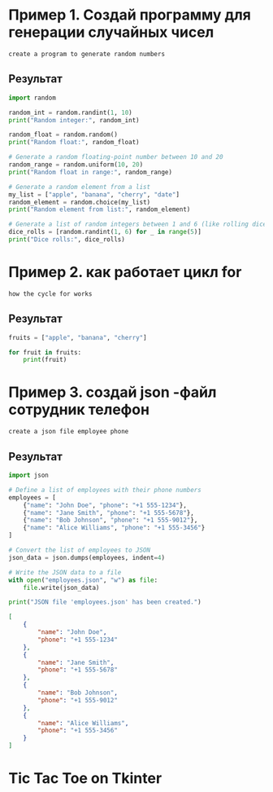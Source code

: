 
# Пример 1. Создай программу для генерации случайных чисел

`create a program to generate random numbers`


## Результат

```python
import random

random_int = random.randint(1, 10)
print("Random integer:", random_int)

random_float = random.random()
print("Random float:", random_float)

# Generate a random floating-point number between 10 and 20
random_range = random.uniform(10, 20)
print("Random float in range:", random_range)

# Generate a random element from a list
my_list = ["apple", "banana", "cherry", "date"]
random_element = random.choice(my_list)
print("Random element from list:", random_element)

# Generate a list of random integers between 1 and 6 (like rolling dice)
dice_rolls = [random.randint(1, 6) for _ in range(5)]
print("Dice rolls:", dice_rolls)

```

# Пример 2. как работает цикл for

`how the cycle for works`

## Результат

```python
fruits = ["apple", "banana", "cherry"]

for fruit in fruits:
    print(fruit)

```

# Пример 3. создай json -файл сотрудник телефон
`create a json file employee phone`

## Результат

```python
import json

# Define a list of employees with their phone numbers
employees = [
    {"name": "John Doe", "phone": "+1 555-1234"},
    {"name": "Jane Smith", "phone": "+1 555-5678"},
    {"name": "Bob Johnson", "phone": "+1 555-9012"},
    {"name": "Alice Williams", "phone": "+1 555-3456"}
]

# Convert the list of employees to JSON
json_data = json.dumps(employees, indent=4)

# Write the JSON data to a file
with open("employees.json", "w") as file:
    file.write(json_data)

print("JSON file 'employees.json' has been created.")

```

```json
[
    {
        "name": "John Doe",
        "phone": "+1 555-1234"
    },
    {
        "name": "Jane Smith",
        "phone": "+1 555-5678"
    },
    {
        "name": "Bob Johnson",
        "phone": "+1 555-9012"
    },
    {
        "name": "Alice Williams",
        "phone": "+1 555-3456"
    }
]


```

# Tic Tac Toe on Tkinter


